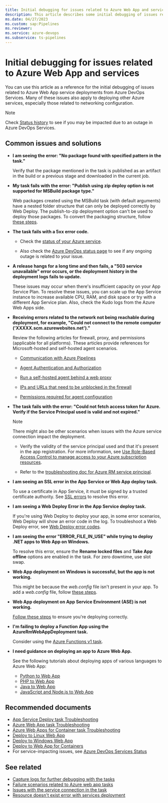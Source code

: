 ```yaml
---
title: Initial debugging for issues related to Azure Web App and services
description: This article describes some initial debugging of issues related to Azure Web App service deployments from Azure DevOps Services.
ms.date: 04/27/2023
ms.custom: sap:Pipelines
ms.reviewer: 
ms.service: azure-devops
ms.subservice: ts-pipelines
---
```

# Initial debugging for issues related to Azure Web App and services

You can use this article as a reference for the initial debugging of issues related to Azure Web App service deployments from Azure DevOps Services. Many of these issues also apply to deploying other Azure services, especially those related to networking configuration.

> [!NOTE]
> Check [Status history](https://status.dev.azure.com/_history) to see if you may be impacted due to an outage in Azure DevOps Services.

## Common issues and solutions

- **I am seeing the error: "No package found with specified pattern in the task."**

  Verify that the package mentioned in the task is published as an artifact in the build or a previous stage and downloaded in the current job.  

- **My task fails with the error: "Publish using zip deploy option is not supported for MSBuild package type."**

  Web packages created using the MSBuild task (with default arguments) have a nested folder structure that can only be deployed correctly by Web Deploy. The publish-to-zip deployment option can't be used to deploy those packages. To convert the packaging structure, follow [these steps](/azure/devops/pipelines/tasks/deploy/azure-rm-web-app-deployment#error-publish-using-zip-deploy-option-is-not-supported-for-msbuild-package-type).  

- **The task fails with a 5xx error code.**

  - Check the [status of your Azure service](https://status.azure.com/status).

  - Also check the [Azure DevOps status page](https://status.dev.azure.com/_history) to see if any ongoing outage is related to your issue.

- **A release hangs for a long time and then fails, a "503 service unavailable" error occurs, or the deployment history in the deployment logs fails to update.**   

  These issues may occur when there's insufficient capacity on your App Service Plan. To resolve these issues, you can scale up the App Service instance to increase available CPU, RAM, and disk space or try with a different App Service plan. Also, check the Kudo logs from the Azure Web Apps side.

- **Receiving errors related to the network not being reachable during deployment, for example, "Could not connect to the remote computer ('XXXXX.scm.azurewebsites.net')."**  

  Review the following articles for firewall, proxy, and permissions (applicable for all platforms). These articles provide references for Microsoft-hosted and self-hosted agent scenarios.

  - [Communication with Azure Pipelines](/azure/devops/pipelines/agents/agents#communication-with-azure-pipelines)

  - [Agent Authentication and Authorization](https://github.com/Microsoft/azure-pipelines-agent/blob/master/docs/design/auth.md)

  - [Run a self-hosted agent behind a web proxy](/azure/devops/pipelines/agents/proxy)

  - [IPs and URLs that need to be unblocked in the firewall](/azure/devops/pipelines/agents/v2-windows#im-running-a-firewall-and-my-code-is-in-azure-repos-what-urls-does-the-agent-need-to-communicate-with)

  - [Permissions required for agent configuration](/azure/devops/pipelines/agents/v2-windows#permissions)  

- **The task fails with the error: "Could not fetch access token for Azure. Verify if the Service Principal used is valid and not expired."**

  > [!NOTE]
  > There might also be other scenarios when issues with the Azure service connection impact the deployment.

  - Verify the validity of the service principal used and that it's present in the app registration. For more information, see [Use Role-Based Access Control to manage access to your Azure subscription resources](/azure/role-based-access-control/role-assignments-portal).

  - Refer to the [troubleshooting doc for Azure RM service principal](/azure/devops/pipelines/release/azure-rm-endpoint).  

- **I am seeing an SSL error in the App Service or Web App deploy task.**   

  To use a certificate in App Service, it must be signed by a trusted certificate authority. See [SSL errors](/azure/devops/pipelines/tasks/deploy/azure-rm-web-app-deployment#ssl-error) to resolve this error.  

- **I am seeing a Web Deploy Error in the App Service deploy task.** 

  If you're using Web Deploy to deploy your app, in some error scenarios, Web Deploy will show an error code in the log. To troubleshoot a Web Deploy error, see [Web Deploy error codes](/iis/publish/troubleshooting-web-deploy/web-deploy-error-codes).  

- **I am seeing the error "ERROR_FILE_IN_USE" while trying to deploy .NET apps to Web App on Windows.**

  To resolve this error, ensure the **Rename locked files** and **Take App offline** options are enabled in the task. For zero downtime, use slot swap.  

- **Web App deployment on Windows is successful, but the app is not working.** 

  This might be because the *web.config* file isn't present in your app. To add a *web.config* file, follow [these steps](/azure/devops/pipelines/tasks/deploy/azure-rm-web-app#web-app-deployment-on-windows-is-successful-but-the-app-is-not-working).  

- **Web App deployment on App Service Environment (ASE) is not working.**  

  [Follow these steps](/azure/devops/pipelines/tasks/deploy/azure-rm-web-app#web-app-deployment-on-app-service-environment-ase-is-not-working) to ensure you're deploying correctly.  

- **I'm failing to deploy a Function App using the AzureRmWebAppDeployment task.**

  Consider using the [Azure Functions v1 task](/azure/devops/pipelines/tasks/reference/azure-function-app-v1).

- **I need guidance on deploying an app to Azure Web App.**   

  See the following tutorials about deploying apps of various languages to Azure Web App:  

  - [Python to Web App](/azure/devops/pipelines/ecosystems/python-webapp)  
  - [PHP to Web App](/azure/devops/pipelines/ecosystems/php-webapp)  
  - [Java to Web App](/azure/devops/pipelines/ecosystems/java-webapp)  
  - [JavaScript and Node.js to Web App](/azure/devops/pipelines/ecosystems/javascript)  

## Recommended documents

- [App Service Deploy task Troubleshooting](/azure/devops/pipelines/tasks/deploy/azure-rm-web-app-deployment#troubleshooting)  
- [Azure Web App task Troubleshooting](/azure/devops/pipelines/tasks/deploy/azure-rm-web-app#troubleshooting)  
- [Azure Web Apps for Container task Troubleshooting](/azure/devops/pipelines/tasks/deploy/azure-rm-web-app-containers#troubleshooting)  
- [Deploy to Linux Web App](/azure/devops/pipelines/targets/webapp-linux)  
- [Deploy to Windows Web App](/azure/devops/pipelines/targets/webapp)  
- [Deploy to Web App for Containers](/azure/devops/pipelines/targets/webapp-on-container-linux)  
- For service-impacting issues, see [Azure DevOps Services Status](https://status.dev.azure.com/)

## See related

- [Capture logs for further debugging with the tasks](logs-capture-further-debugging-tasks.md)
- [Failure scenarios related to Azure web app tasks](failure-scenarios-related-azure-web-app-tasks.md)
- [Issues with the service connection in the task](issues-service-connection-task.md)
- [Resource doesn't exist error with services deployment](resource-not-exist-error-services-deployment.md)

